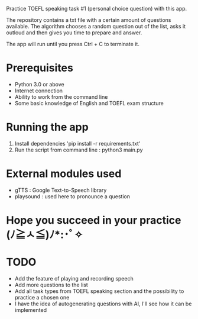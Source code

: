Practice TOEFL speaking task #1 (personal choice question) with this app.

The repository contains a txt file with a certain amount of questions available. The algorithm chooses a random question out of the list, asks it outloud and then gives you time to prepare and answer.

The app will run until you press Ctrl + C to terminate it.

# Prerequisites
- Python 3.0 or above
- Internet connection
- Ability to work from the command line
- Some basic knowledge of English and TOEFL exam structure

# Running the app
1. Install dependencies 'pip install -r requirements.txt'
2. Run the script from command line : python3 main.py

# External modules used
- gTTS : Google Text-to-Speech library
- playsound : used here to pronounce a question

# Hope you succeed in your practice (ﾉ≧ㅅ≦)ﾉ*:･ﾟ✧

# TODO
- Add the feature of playing and recording speech
- Add more questions to the list
- Add all task types from TOEFL speaking section and the possibility to practice a chosen one
- I have the idea of autogenerating questions with AI, I'll see how it can be implemented

